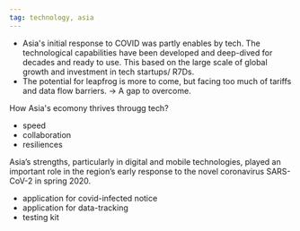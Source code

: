 ```yaml
---
tag: technology, asia
---
```


- Asia's initial response to COVID was partly enables by tech. The technological capabilities have been developed and deep-dived for decades and ready to use. This based on the large scale of global growth and investment in tech startups/ R7Ds.
- The potential for leapfrog is more to come, but facing too much of tariffs and data flow barriers. -> A gap to overcome.

How Asia's ecomony thrives througg tech?
- speed
- collaboration
- resiliences

Asia’s strengths, particularly in digital and mobile technologies, played an important role in the region’s early response to the novel coronavirus SARS-CoV-2 in spring 2020.
- application for covid-infected notice
- application for data-tracking
- testing kit